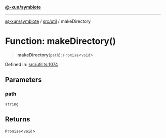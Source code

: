 [**@-xun/symbiote**](../../../README.md)

***

[@-xun/symbiote](../../../README.md) / [src/util](../README.md) / makeDirectory

# Function: makeDirectory()

> **makeDirectory**(`path`): `Promise`\<`void`\>

Defined in: [src/util.ts:1074](https://github.com/Xunnamius/symbiote/blob/2376b219bdb1558890876bfc92d0b193f658dcce/src/util.ts#L1074)

## Parameters

### path

`string`

## Returns

`Promise`\<`void`\>
